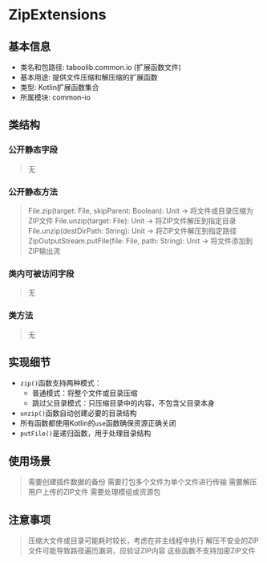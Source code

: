 # ZipExtensions

## 基本信息
- 类名和包路径: taboolib.common.io (扩展函数文件)
- 基本用途: 提供文件压缩和解压缩的扩展函数
- 类型: Kotlin扩展函数集合
- 所属模块: common-io

## 类结构
### 公开静态字段
> 无

### 公开静态方法
> File.zip(target: File, skipParent: Boolean): Unit -> 将文件或目录压缩为ZIP文件
> File.unzip(target: File): Unit -> 将ZIP文件解压到指定目录
> File.unzip(destDirPath: String): Unit -> 将ZIP文件解压到指定路径
> ZipOutputStream.putFile(file: File, path: String): Unit -> 将文件添加到ZIP输出流

### 类内可被访问字段
> 无

### 类方法
> 无

## 实现细节
- `zip()`函数支持两种模式：
  - 普通模式：将整个文件或目录压缩
  - 跳过父目录模式：只压缩目录中的内容，不包含父目录本身
- `unzip()`函数自动创建必要的目录结构
- 所有函数都使用Kotlin的`use`函数确保资源正确关闭
- `putFile()`是递归函数，用于处理目录结构

## 使用场景
> 需要创建插件数据的备份
> 需要打包多个文件为单个文件进行传输
> 需要解压用户上传的ZIP文件
> 需要处理模组或资源包

## 注意事项
> 压缩大文件或目录可能耗时较长，考虑在非主线程中执行
> 解压不安全的ZIP文件可能导致路径遍历漏洞，应验证ZIP内容
> 这些函数不支持加密ZIP文件
